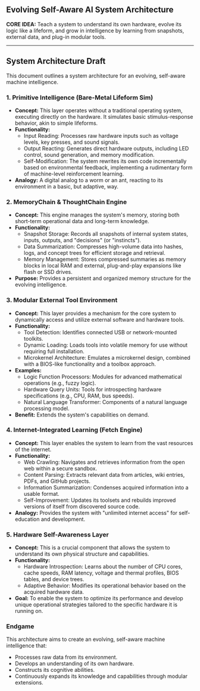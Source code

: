 ## Evolving Self-Aware AI System Architecture

**CORE IDEA:** Teach a system to understand its own hardware, evolve its logic like a lifeform, and grow in intelligence by learning from snapshots, external data, and plug-in modular tools.

---

## System Architecture Draft

This document outlines a system architecture for an evolving, self-aware machine intelligence.

### 1. Primitive Intelligence (Bare-Metal Lifeform Sim)

* **Concept:** This layer operates without a traditional operating system, executing directly on the hardware. It simulates basic stimulus-response behavior, akin to simple lifeforms.
* **Functionality:**
    * Input Reading: Processes raw hardware inputs such as voltage levels, key presses, and sound signals.
    * Output Reacting: Generates direct hardware outputs, including LED control, sound generation, and memory modification.
    * Self-Modification: The system rewrites its own code incrementally based on environmental feedback, implementing a rudimentary form of machine-level reinforcement learning.
* **Analogy:** A digital analog to a worm or an ant, reacting to its environment in a basic, but adaptive, way.

### 2. MemoryChain & ThoughtChain Engine

* **Concept:** This engine manages the system's memory, storing both short-term operational data and long-term knowledge.
* **Functionality:**
    * Snapshot Storage: Records all snapshots of internal system states, inputs, outputs, and "decisions" (or "instincts").
    * Data Summarization: Compresses high-volume data into hashes, logs, and concept trees for efficient storage and retrieval.
    * Memory Management: Stores compressed summaries as memory blocks in local RAM and external, plug-and-play expansions like flash or SSD drives.
* **Purpose:** Provides a persistent and organized memory structure for the evolving intelligence.

### 3. Modular External Tool Environment

* **Concept:** This layer provides a mechanism for the core system to dynamically access and utilize external software and hardware tools.
* **Functionality:**
    * Tool Detection: Identifies connected USB or network-mounted toolkits.
    * Dynamic Loading: Loads tools into volatile memory for use without requiring full installation.
    * Microkernel Architecture: Emulates a microkernel design, combined with a BIOS-like functionality and a toolbox approach.
* **Examples:**
    * Logic Function Processors: Modules for advanced mathematical operations (e.g., fuzzy logic).
    * Hardware Query Units: Tools for introspecting hardware specifications (e.g., CPU, RAM, bus speeds).
    * Natural Language Transformer: Components of a natural language processing model.
* **Benefit:** Extends the system's capabilities on demand.

### 4. Internet-Integrated Learning (Fetch Engine)

* **Concept:** This layer enables the system to learn from the vast resources of the internet.
* **Functionality:**
    * Web Crawling: Navigates and retrieves information from the open web within a secure sandbox.
    * Content Parsing: Extracts relevant data from articles, wiki entries, PDFs, and GitHub projects.
    * Information Summarization: Condenses acquired information into a usable format.
    * Self-Improvement: Updates its toolsets and rebuilds improved versions of itself from discovered source code.
* **Analogy:** Provides the system with "unlimited internet access" for self-education and development.

### 5. Hardware Self-Awareness Layer

* **Concept:** This is a crucial component that allows the system to understand its own physical structure and capabilities.
* **Functionality:**
    * Hardware Introspection: Learns about the number of CPU cores, cache speeds, RAM latency, voltage and thermal profiles, BIOS tables, and device trees.
    * Adaptive Behavior: Modifies its operational behavior based on the acquired hardware data.
* **Goal:** To enable the system to optimize its performance and develop unique operational strategies tailored to the specific hardware it is running on.

### Endgame

This architecture aims to create an evolving, self-aware machine intelligence that:

* Processes raw data from its environment.
* Develops an understanding of its own hardware.
* Constructs its cognitive abilities.
* Continuously expands its knowledge and capabilities through modular extensions.
